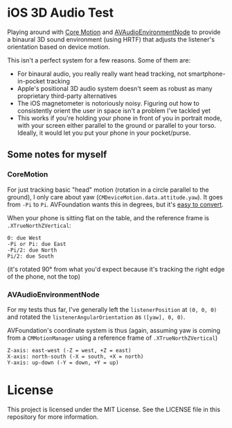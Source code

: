 # iOS 3D Audio Test

Playing around with [Core Motion](https://developer.apple.com/library/ios/documentation/CoreMotion/Reference/CoreMotion_Reference/index.html) and [AVAudioEnvironmentNode](https://developer.apple.com/library/ios/documentation/AVFoundation/Reference/AVAudioEnvironmentNode_Class/) to provide a binaural 3D sound environment (using HRTF) that adjusts the listener's orientation based on device motion.

This isn't a perfect system for a few reasons. Some of them are:

* For binaural audio, you really really want head tracking, not smartphone-in-pocket tracking
* Apple's positional 3D audio system doesn't seem as robust as many proprietary third-party alternatives
* The iOS magnetometer is notoriously noisy. Figuring out how to consistently orient the user in space isn't a problem I've tackled yet
* This works if you're holding your phone in front of you in portrait mode, with your screen either parallel to the ground or parallel to your torso. Ideally, it would let you put your phone in your pocket/purse.

## Some notes for myself

### CoreMotion

For just tracking basic "head" motion (rotation in a circle parallel to the ground), I only care about yaw (`CMDeviceMotion.data.attitude.yaw`). It goes from `-Pi` to `Pi`. AVFoundation wants this in degrees, but it's [easy to convert](https://github.com/lazerwalker/ios-3d-audio-test/blob/master/audioTest/ViewController.swift#L14-L16).

When your phone is sitting flat on the table, and the reference frame is `.XTrueNorthZVertical`:

```
0: due West
-Pi or Pi: due East
-Pi/2: due North
Pi/2: due South
```

(it's rotated 90° from what you'd expect because it's tracking the right edge of the phone, not the top)


### AVAudioEnvironmentNode

For my tests thus far, I've generally left the `listenerPosition` at `(0, 0, 0)` and rotated the `listenerAngularOrientation` as `([yaw], 0, 0)`.

AVFoundation's coordinate system is thus (again, assuming yaw is coming from a `CMMotionManager` using a reference frame of `.XTrueNorthZVertical`)

```
Z-axis: east-west (-Z = west, +Z = east)
X-axis: north-south (-X = south, +X = north)
Y-axis: up-down (-Y = down, +Y = up)
```

# License

This project is licensed under the MIT License. See the LICENSE file in this repository for more information.
